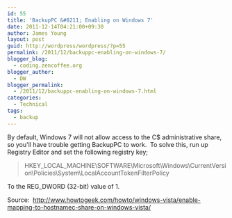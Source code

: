 ```yaml
---
id: 55
title: 'BackupPC &#8211; Enabling on Windows 7'
date: 2011-12-14T04:21:00+09:30
author: James Young
layout: post
guid: http://wordpress/wordpress/?p=55
permalink: /2011/12/backuppc-enabling-on-windows-7/
blogger_blog:
  - coding.zencoffee.org
blogger_author:
  - DW
blogger_permalink:
  - /2011/12/backuppc-enabling-on-windows-7.html
categories:
  - Technical
tags:
  - backup
---
```

By default, Windows 7 will not allow access to the C$ administrative share, so you'll have trouble getting BackupPC to work.  To solve this, run up Registry Editor and set the following registry key;

> HKEY\_LOCAL\_MACHINE\SOFTWARE\Microsoft\Windows\CurrentVersion\Policies\System\LocalAccountTokenFilterPolicy

To the REG_DWORD (32-bit) value of 1.

Source:  <http://www.howtogeek.com/howto/windows-vista/enable-mapping-to-hostnamec-share-on-windows-vista/>